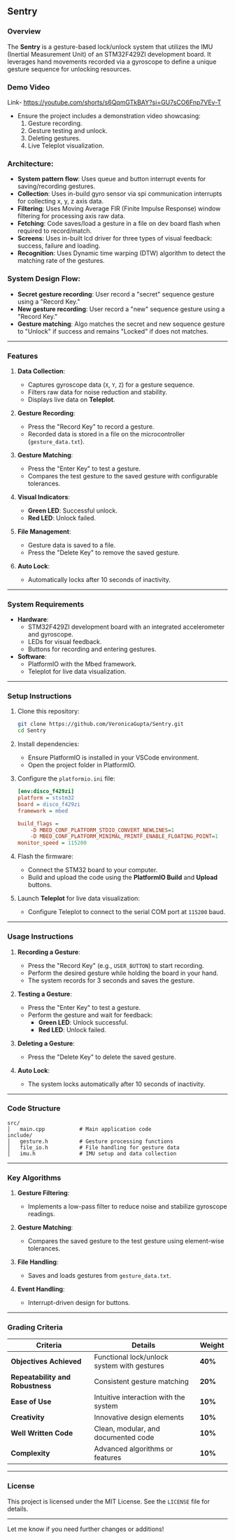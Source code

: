 ## **Sentry**

### **Overview**
The **Sentry** is a gesture-based lock/unlock system that utilizes the IMU (Inertial Measurement Unit) of an STM32F429ZI development board. It leverages hand movements recorded via a gyroscope to define a unique gesture sequence for unlocking resources.

### **Demo Video**
Link- https://youtube.com/shorts/s6QqmGTkBAY?si=GU7sCO6Fnp7VEv-T
- Ensure the project includes a demonstration video showcasing:
  1. Gesture recording.
  2. Gesture testing and unlock.
  3. Deleting gestures.
  4. Live Teleplot visualization.

### **Architecture**:
- **System pattern flow**: Uses queue and button interrupt events for saving/recording gestures.
- **Collection**: Uses in-build gyro sensor via spi communication interrupts for collecting x, y, z axis data.
- **Filtering**: Uses Moving Average FIR (Finite Impulse Response) window filtering for processing axis raw data.
- **Fetching**: Code saves/load a gesture in a file on dev board flash when required to record/match.
- **Screens**: Uses in-built lcd driver for three types of visual feedback: success, failure and loading.
- **Recognition**: Uses Dynamic time warping (DTW) algorithm to detect the matching rate of the gestures.

### **System Design Flow**:
- **Secret gesture recording**: User record a "secret" sequence gesture using a "Record Key."
- **New gesture recording**: User record a "new" sequence gesture using a "Record Key."
- **Gesture matching**: Algo matches the secret and new sequence gesture to "Unlock" if success and remains "Locked" if does not matches.

---

### **Features**
1. **Data Collection**:
   - Captures gyroscope data (`X`, `Y`, `Z`) for a gesture sequence.
   - Filters raw data for noise reduction and stability.
   - Displays live data on **Teleplot**.

2. **Gesture Recording**:
   - Press the "Record Key" to record a gesture.
   - Recorded data is stored in a file on the microcontroller (`gesture_data.txt`).

3. **Gesture Matching**:
   - Press the "Enter Key" to test a gesture.
   - Compares the test gesture to the saved gesture with configurable tolerances.

4. **Visual Indicators**:
   - **Green LED**: Successful unlock.
   - **Red LED**: Unlock failed.

5. **File Management**:
   - Gesture data is saved to a file.
   - Press the "Delete Key" to remove the saved gesture.

6. **Auto Lock**:
   - Automatically locks after 10 seconds of inactivity.

---

### **System Requirements**
- **Hardware**:
  - STM32F429ZI development board with an integrated accelerometer and gyroscope.
  - LEDs for visual feedback.
  - Buttons for recording and entering gestures.
- **Software**:
  - PlatformIO with the Mbed framework.
  - Teleplot for live data visualization.

---

### **Setup Instructions**
1. Clone this repository:
   ```bash
   git clone https://github.com/VeronicaGupta/Sentry.git
   cd Sentry
   ```

2. Install dependencies:
   - Ensure PlatformIO is installed in your VSCode environment.
   - Open the project folder in PlatformIO.

3. Configure the `platformio.ini` file:
   ```ini
   [env:disco_f429zi]
   platform = ststm32
   board = disco_f429zi
   framework = mbed

   build_flags = 
       -D MBED_CONF_PLATFORM_STDIO_CONVERT_NEWLINES=1
       -D MBED_CONF_PLATFORM_MINIMAL_PRINTF_ENABLE_FLOATING_POINT=1
   monitor_speed = 115200
   ```

4. Flash the firmware:
   - Connect the STM32 board to your computer.
   - Build and upload the code using the **PlatformIO Build** and **Upload** buttons.

5. Launch **Teleplot** for live data visualization:
   - Configure Teleplot to connect to the serial COM port at `115200` baud.

---

### **Usage Instructions**
1. **Recording a Gesture**:
   - Press the "Record Key" (e.g., `USER_BUTTON`) to start recording.
   - Perform the desired gesture while holding the board in your hand.
   - The system records for 3 seconds and saves the gesture.

2. **Testing a Gesture**:
   - Press the "Enter Key" to test a gesture.
   - Perform the gesture and wait for feedback:
     - **Green LED**: Unlock successful.
     - **Red LED**: Unlock failed.

3. **Deleting a Gesture**:
   - Press the "Delete Key" to delete the saved gesture.

4. **Auto Lock**:
   - The system locks automatically after 10 seconds of inactivity.

---

### **Code Structure**
```plaintext
src/
│   main.cpp           # Main application code
include/
│   gesture.h          # Gesture processing functions
│   file_io.h          # File handling for gesture data
│   imu.h              # IMU setup and data collection
```

---

### **Key Algorithms**
1. **Gesture Filtering**:
   - Implements a low-pass filter to reduce noise and stabilize gyroscope readings.

2. **Gesture Matching**:
   - Compares the saved gesture to the test gesture using element-wise tolerances.

3. **File Handling**:
   - Saves and loads gestures from `gesture_data.txt`.

4. **Event Handling**:
   - Interrupt-driven design for buttons.

---

### **Grading Criteria**
| **Criteria**                      | **Details**                                  | **Weight** |
|------------------------------------|----------------------------------------------|------------|
| **Objectives Achieved**            | Functional lock/unlock system with gestures  | **40%**    |
| **Repeatability and Robustness**   | Consistent gesture matching                  | **20%**    |
| **Ease of Use**                    | Intuitive interaction with the system        | **10%**    |
| **Creativity**                     | Innovative design elements                   | **10%**    |
| **Well Written Code**              | Clean, modular, and documented code          | **10%**    |
| **Complexity**                     | Advanced algorithms or features              | **10%**    |

---


### **License**
This project is licensed under the MIT License. See the `LICENSE` file for details.

---

Let me know if you need further changes or additions!
